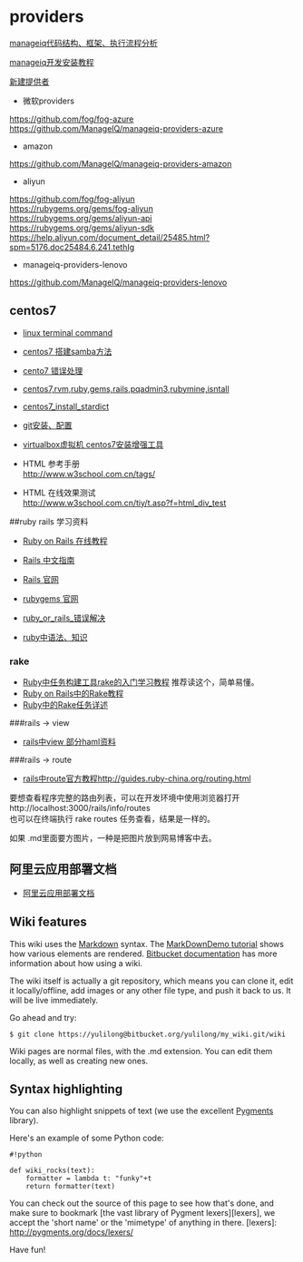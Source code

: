 # providers 

[manageiq代码结构、框架、执行流程分析](https://bitbucket.org/yulilong/my_wiki/wiki/manageiq%E4%BB%A3%E7%A0%81%E7%BB%93%E6%9E%84%E3%80%81%E6%A1%86%E6%9E%B6%E3%80%81%E6%89%A7%E8%A1%8C%E6%B5%81%E7%A8%8B%E5%88%86%E6%9E%90)  

[manageiq开发安装教程](https://bitbucket.org/yulilong/my_wiki/wiki/manageiq%E5%BC%80%E5%8F%91%E5%AE%89%E8%A3%85%E6%95%99%E7%A8%8B)  

[新建提供者](https://bitbucket.org/yulilong/my_wiki/wiki/%E6%96%B0%E5%BB%BA%E6%8F%90%E4%BE%9B%E8%80%85)

* 微软providers  

https://github.com/fog/fog-azure  
https://github.com/ManageIQ/manageiq-providers-azure  

* amazon  

https://github.com/ManageIQ/manageiq-providers-amazon  

* aliyun

https://github.com/fog/fog-aliyun  
https://rubygems.org/gems/fog-aliyun  
https://rubygems.org/gems/aliyun-api  
https://rubygems.org/gems/aliyun-sdk  
https://help.aliyun.com/document_detail/25485.html?spm=5176.doc25484.6.241.tethIg  

* manageiq-providers-lenovo  

https://github.com/ManageIQ/manageiq-providers-lenovo  


## centos7 
* [linux terminal command](https://bitbucket.org/yulilong/my_wiki/wiki/linux%20terminal%20command)
* [centos7 搭建samba方法](https://bitbucket.org/yulilong/my_wiki/wiki/centos7%20%E6%90%AD%E5%BB%BAsamba%E6%96%B9%E6%B3%95)
* [ cento7 错误处理](https://bitbucket.org/yulilong/my_wiki/wiki/cento7%20%E9%94%99%E8%AF%AF%E5%A4%84%E7%90%86)
* [centos7,rvm,ruby,gems,rails,pqadmin3,rubymine,isntall](https://bitbucket.org/yulilong/my_wiki/wiki/centos7,rvm,ruby,gems,rails,pqadmin3,rubymine,isntall)
* [centos7_install_stardict](https://bitbucket.org/yulilong/my_wiki/wiki/centos7_install_stardict)
* [git安装、配置](https://bitbucket.org/yulilong/my_wiki/wiki/git%E5%AE%89%E8%A3%85%E3%80%81%E9%85%8D%E7%BD%AE)
* [virtualbox虚拟机 centos7安装增强工具](https://bitbucket.org/yulilong/my_wiki/wiki/virtualbox%E8%99%9A%E6%8B%9F%E6%9C%BA%20centos7%E5%AE%89%E8%A3%85%E5%A2%9E%E5%BC%BA%E5%B7%A5%E5%85%B7)  

* HTML 参考手册  
http://www.w3school.com.cn/tags/  
* HTML 在线效果测试  
http://www.w3school.com.cn/tiy/t.asp?f=html_div_test

##ruby rails 学习资料

* [Ruby on Rails 在线教程](https://railstutorial-china.org/book/)


* [Rails 中文指南](http://guides.ruby-china.org/)
* [Rails 官网](http://rubyonrails.org/)
* [rubygems 官网](https://rubygems.org/)

* [ruby_or_rails_错误解决](https://bitbucket.org/yulilong/my_wiki/wiki/ruby_or_rails_%E9%94%99%E8%AF%AF%E8%A7%A3%E5%86%B3)
* [ruby中语法、知识](https://bitbucket.org/yulilong/my_wiki/wiki/ruby%E4%B8%AD%E8%AF%AD%E6%B3%95%E3%80%81%E7%9F%A5%E8%AF%86)
### rake
* [Ruby中任务构建工具rake的入门学习教程](https://bitbucket.org/yulilong/my_wiki/wiki/Ruby%E4%B8%AD%E4%BB%BB%E5%8A%A1%E6%9E%84%E5%BB%BA%E5%B7%A5%E5%85%B7rake%E7%9A%84%E5%85%A5%E9%97%A8%E5%AD%A6%E4%B9%A0%E6%95%99%E7%A8%8B)          推荐读这个，简单易懂。
* [Ruby on Rails中的Rake教程](https://bitbucket.org/yulilong/my_wiki/wiki/%20Ruby%20on%20Rails%E4%B8%AD%E7%9A%84Rake%E6%95%99%E7%A8%8B)
* [Ruby中的Rake任务详述](https://bitbucket.org/yulilong/my_wiki/wiki/Ruby%E4%B8%AD%E7%9A%84Rake%E4%BB%BB%E5%8A%A1%E8%AF%A6%E8%BF%B0)

###rails -> view
* [rails中view 部分haml资料](https://bitbucket.org/yulilong/my_wiki/wiki/rails%E4%B8%ADview%20%E9%83%A8%E5%88%86haml%E8%B5%84%E6%96%99)


###rails -> route
* [rails中route官方教程](http://guides.ruby-china.org/routing.html)http://guides.ruby-china.org/routing.html

要想查看程序完整的路由列表，可以在开发环境中使用浏览器打开 http://localhost:3000/rails/info/routes    
也可以在终端执行 rake routes 任务查看，结果是一样的。
 



如果 .md里面要方图片，一种是把图片放到网易博客中去。

## 阿里云应用部署文档
* [阿里云应用部署文档](https://bitbucket.org/yulilong/my_wiki/wiki/%20%E9%98%BF%E9%87%8C%E4%BA%91%E5%BA%94%E7%94%A8%E9%83%A8%E7%BD%B2%E6%96%87%E6%A1%A3)

## Wiki features

This wiki uses the [Markdown](http://daringfireball.net/projects/markdown/) syntax. The [MarkDownDemo tutorial](https://bitbucket.org/tutorials/markdowndemo) shows how various elements are rendered. [Bitbucket documentation](https://confluence.atlassian.com/display/BITBUCKET/Use+a+wiki) has more information about how using a wiki.

The wiki itself is actually a git repository, which means you can clone it, edit it locally/offline, add images or any other file type, and push it back to us. It will be live immediately.

Go ahead and try:

```
$ git clone https://yulilong@bitbucket.org/yulilong/my_wiki.git/wiki
```

Wiki pages are normal files, with the .md extension. You can edit them locally, as well as creating new ones.

## Syntax highlighting


You can also highlight snippets of text (we use the excellent [Pygments][] library).

[Pygments]: http://pygments.org/


Here's an example of some Python code:

```
#!python

def wiki_rocks(text):
    formatter = lambda t: "funky"+t
    return formatter(text)
```


You can check out the source of this page to see how that's done, and make sure to bookmark [the vast library of Pygment lexers][lexers], we accept the 'short name' or the 'mimetype' of anything in there.
[lexers]: http://pygments.org/docs/lexers/


Have fun!
